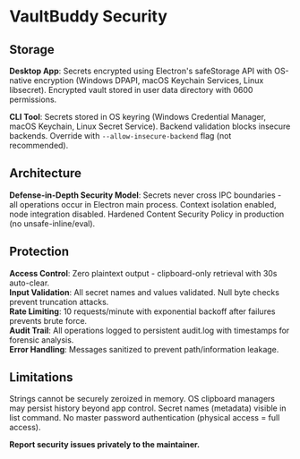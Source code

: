 # VaultBuddy Security

## Storage
**Desktop App**: Secrets encrypted using Electron's safeStorage API with OS-native encryption (Windows DPAPI, macOS Keychain Services, Linux libsecret). Encrypted vault stored in user data directory with 0600 permissions.

**CLI Tool**: Secrets stored in OS keyring (Windows Credential Manager, macOS Keychain, Linux Secret Service). Backend validation blocks insecure backends. Override with `--allow-insecure-backend` flag (not recommended).

## Architecture
**Defense-in-Depth Security Model**: Secrets never cross IPC boundaries - all operations occur in Electron main process. Context isolation enabled, node integration disabled. Hardened Content Security Policy in production (no unsafe-inline/eval).

## Protection
**Access Control**: Zero plaintext output - clipboard-only retrieval with 30s auto-clear.  
**Input Validation**: All secret names and values validated. Null byte checks prevent truncation attacks.  
**Rate Limiting**: 10 requests/minute with exponential backoff after failures prevents brute force.  
**Audit Trail**: All operations logged to persistent audit.log with timestamps for forensic analysis.  
**Error Handling**: Messages sanitized to prevent path/information leakage.

## Limitations
Strings cannot be securely zeroized in memory. OS clipboard managers may persist history beyond app control. Secret names (metadata) visible in list command. No master password authentication (physical access = full access).

**Report security issues privately to the maintainer.**
